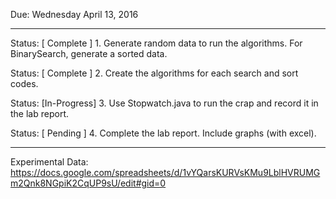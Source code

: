 Due: Wednesday April 13, 2016

______________________________________________

Status: [ Complete ] 1. Generate random data to run the algorithms. For BinarySearch, generate a sorted data.

Status: [ Complete ] 2. Create the algorithms for each search and sort codes.

Status: [In-Progress] 3. Use Stopwatch.java to run the crap and record it in the lab report.

Status: [  Pending  ] 4. Complete the lab report. Include graphs (with excel).

______________________________________________

Experimental Data: https://docs.google.com/spreadsheets/d/1vYQarsKURVsKMu9LblHVRUMGm2Qnk8NGpiK2CqUP9sU/edit#gid=0
